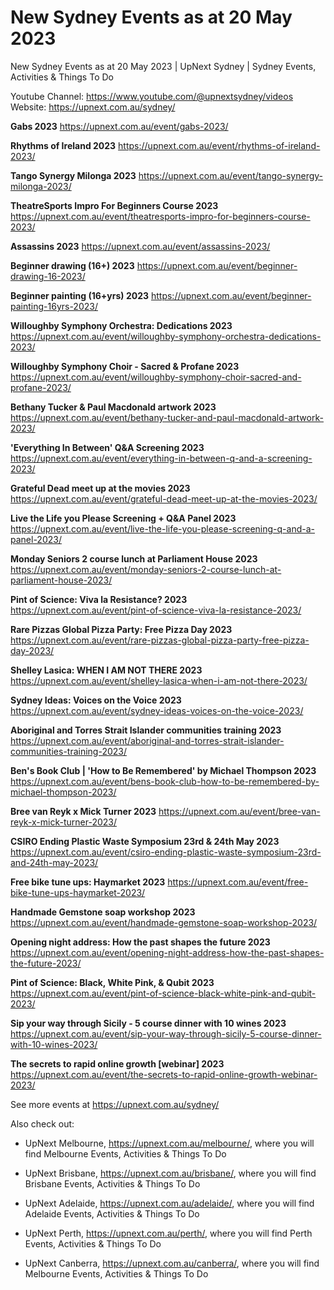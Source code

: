 # New Sydney Events as at 20 May 2023
New Sydney Events as at 20 May 2023 | UpNext Sydney | Sydney Events, Activities &amp; Things To Do

Youtube Channel: https://www.youtube.com/@upnextsydney/videos 
Website: https://upnext.com.au/sydney/


**Gabs 2023**
 https://upnext.com.au/event/gabs-2023/

**Rhythms of Ireland 2023**
 https://upnext.com.au/event/rhythms-of-ireland-2023/

**Tango Synergy Milonga 2023**
 https://upnext.com.au/event/tango-synergy-milonga-2023/

**TheatreSports Impro For Beginners Course 2023**
 https://upnext.com.au/event/theatresports-impro-for-beginners-course-2023/

**Assassins 2023**
 https://upnext.com.au/event/assassins-2023/

**Beginner drawing (16+) 2023**
 https://upnext.com.au/event/beginner-drawing-16-2023/

**Beginner painting (16+yrs) 2023**
 https://upnext.com.au/event/beginner-painting-16yrs-2023/

**Willoughby Symphony Orchestra: Dedications 2023**
 https://upnext.com.au/event/willoughby-symphony-orchestra-dedications-2023/

**Willoughby Symphony Choir - Sacred & Profane 2023**
 https://upnext.com.au/event/willoughby-symphony-choir-sacred-and-profane-2023/

**Bethany Tucker & Paul Macdonald artwork 2023**
 https://upnext.com.au/event/bethany-tucker-and-paul-macdonald-artwork-2023/

**'Everything In Between' Q&A Screening 2023**
 https://upnext.com.au/event/everything-in-between-q-and-a-screening-2023/

**Grateful Dead meet up at the movies 2023**
 https://upnext.com.au/event/grateful-dead-meet-up-at-the-movies-2023/

**Live the Life you Please Screening + Q&A Panel 2023**
 https://upnext.com.au/event/live-the-life-you-please-screening-q-and-a-panel-2023/

**Monday Seniors 2 course lunch at Parliament House 2023**
 https://upnext.com.au/event/monday-seniors-2-course-lunch-at-parliament-house-2023/

**Pint of Science: Viva la Resistance? 2023**
 https://upnext.com.au/event/pint-of-science-viva-la-resistance-2023/

**Rare Pizzas Global Pizza Party: Free Pizza Day 2023**
 https://upnext.com.au/event/rare-pizzas-global-pizza-party-free-pizza-day-2023/

**Shelley Lasica: WHEN I AM NOT THERE 2023**
 https://upnext.com.au/event/shelley-lasica-when-i-am-not-there-2023/

**Sydney Ideas: Voices on the Voice 2023**
 https://upnext.com.au/event/sydney-ideas-voices-on-the-voice-2023/

**Aboriginal and Torres Strait Islander communities training 2023**
 https://upnext.com.au/event/aboriginal-and-torres-strait-islander-communities-training-2023/

**Ben's Book Club | 'How to Be Remembered' by Michael Thompson 2023**
 https://upnext.com.au/event/bens-book-club-how-to-be-remembered-by-michael-thompson-2023/

**Bree van Reyk x Mick Turner 2023**
 https://upnext.com.au/event/bree-van-reyk-x-mick-turner-2023/

**CSIRO Ending Plastic Waste Symposium 23rd & 24th May 2023**
 https://upnext.com.au/event/csiro-ending-plastic-waste-symposium-23rd-and-24th-may-2023/

**Free bike tune ups: Haymarket 2023**
 https://upnext.com.au/event/free-bike-tune-ups-haymarket-2023/

**Handmade Gemstone soap workshop 2023**
 https://upnext.com.au/event/handmade-gemstone-soap-workshop-2023/

**Opening night address: How the past shapes the future 2023**
 https://upnext.com.au/event/opening-night-address-how-the-past-shapes-the-future-2023/

**Pint of Science: Black, White Pink, & Qubit 2023**
 https://upnext.com.au/event/pint-of-science-black-white-pink-and-qubit-2023/

**Sip your way through Sicily - 5 course dinner with 10 wines 2023**
 https://upnext.com.au/event/sip-your-way-through-sicily-5-course-dinner-with-10-wines-2023/

**The secrets to rapid online growth [webinar] 2023**
 https://upnext.com.au/event/the-secrets-to-rapid-online-growth-webinar-2023/



See more events at https://upnext.com.au/sydney/


Also check out:

* UpNext Melbourne, https://upnext.com.au/melbourne/, where you will find Melbourne Events, Activities & Things To Do

* UpNext Brisbane, https://upnext.com.au/brisbane/, where you will find Brisbane Events, Activities & Things To Do

* UpNext Adelaide, https://upnext.com.au/adelaide/, where you will find Adelaide Events, Activities & Things To Do

* UpNext Perth, https://upnext.com.au/perth/, where you will find Perth Events, Activities & Things To Do

* UpNext Canberra, https://upnext.com.au/canberra/, where you will find Melbourne Events, Activities & Things To Do